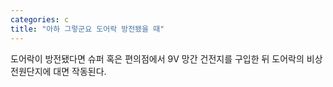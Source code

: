 ```yaml
---
categories: c
title: "아하 그렇군요 도어락 방전됐을 때"
---
```

도어락이 방전됐다면 슈퍼 혹은 편의점에서 9V 망간 건전지를 구입한 뒤 도어락의 비상전원단지에 대면 작동된다.